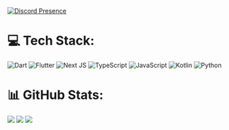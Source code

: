 [![Discord Presence](https://lanyard.cnrad.dev/api/746371776535199856)](https://discord.com/users/746371776535199856)

# 💻 Tech Stack:

![Dart](https://img.shields.io/badge/dart-%230175C2.svg?style=for-the-badge&logo=dart&logoColor=white) 
![Flutter](https://img.shields.io/badge/Flutter-%2302569B.svg?style=for-the-badge&logo=Flutter&logoColor=white) 
![Next JS](https://img.shields.io/badge/Next-black?style=for-the-badge&logo=next.js&logoColor=white)
![TypeScript](https://img.shields.io/badge/typescript-%23007ACC.svg?style=for-the-badge&logo=typescript&logoColor=white) 
![JavaScript](https://img.shields.io/badge/javascript-%23323330.svg?style=for-the-badge&logo=javascript&logoColor=%23F7DF1E) 
![Kotlin](https://img.shields.io/badge/kotlin-%237F52FF.svg?style=for-the-badge&logo=kotlin&logoColor=white) 
![Python](https://img.shields.io/badge/python-3670A0?style=for-the-badge&logo=python&logoColor=ffdd54)

# 📊 GitHub Stats:

![](https://github-readme-stats.vercel.app/api?username=fitriadyaa&theme=radical&hide_border=false&include_all_commits=true&count_private=true)
![](https://github-readme-streak-stats.herokuapp.com/?user=fitriadyaa&theme=radical&hide_border=false)
![](https://github-readme-stats.vercel.app/api/top-langs/?username=fitriadyaa&theme=radical&hide_border=false&include_all_commits=true&count_private=true&layout=compact)
